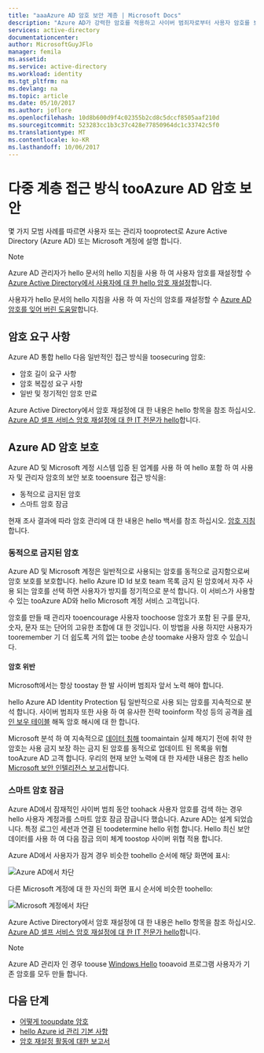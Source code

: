 ```yaml
---
title: "aaaAzure AD 암호 보안 계층 | Microsoft Docs"
description: "Azure AD가 강력한 암호를 적용하고 사이버 범죄자로부터 사용자 암호를 보호하는 방법을 설명합니다."
services: active-directory
documentationcenter: 
author: MicrosoftGuyJFlo
manager: femila
ms.assetid: 
ms.service: active-directory
ms.workload: identity
ms.tgt_pltfrm: na
ms.devlang: na
ms.topic: article
ms.date: 05/10/2017
ms.author: joflore
ms.openlocfilehash: 10d8b600d9f4c02355b2cd8c5dccf8505aaf210d
ms.sourcegitcommit: 523283cc1b3c37c428e77850964dc1c33742c5f0
ms.translationtype: MT
ms.contentlocale: ko-KR
ms.lasthandoff: 10/06/2017
---
```

# <a name="a-multi-tiered-approach-tooazure-ad-password-security"></a>다중 계층 접근 방식 tooAzure AD 암호 보안

몇 가지 모범 사례를 따르면 사용자 또는 관리자 tooprotect로 Azure Active Directory (Azure AD) 또는 Microsoft 계정에 설명 합니다.

 > [!NOTE]
 > Azure AD 관리자가 hello 문서의 hello 지침을 사용 하 여 사용자 암호를 재설정할 수 [Azure Active Directory에서 사용자에 대 한 hello 암호 재설정](active-directory-users-reset-password-azure-portal.md)합니다.
 >
 > 사용자가 hello 문서의 hello 지침을 사용 하 여 자신의 암호를 재설정할 수 [Azure AD 암호를 잊어 버린 도움말](active-directory-passwords-update-your-own-password.md)합니다.
 >

## <a name="password-requirements"></a>암호 요구 사항

Azure AD 통합 hello 다음 일반적인 접근 방식을 toosecuring 암호:

* 암호 길이 요구 사항
* 암호 복잡성 요구 사항
* 일반 및 정기적인 암호 만료

Azure Active Directory에서 암호 재설정에 대 한 내용은 hello 항목을 참조 하십시오. [Azure AD 셀프 서비스 암호 재설정에 대 한 IT 전문가 hello](active-directory-passwords.md)합니다.

## <a name="azure-ad-password-protections"></a>Azure AD 암호 보호

Azure AD 및 Microsoft 계정 시스템 입증 된 업계를 사용 하 여 hello 포함 하 여 사용자 및 관리자 암호의 보안 보호 tooensure 접근 방식을:

* 동적으로 금지된 암호
* 스마트 암호 잠금

현재 조사 결과에 따라 암호 관리에 대 한 내용은 hello 백서를 참조 하십시오. [암호 지침](http://aka.ms/passwordguidance)합니다.

### <a name="dynamically-banned-passwords"></a>동적으로 금지된 암호

Azure AD 및 Microsoft 계정은 일반적으로 사용되는 암호를 동적으로 금지함으로써 암호 보호를 보호합니다. hello Azure ID Id 보호 team 목록 금지 된 암호에서 자주 사용 되는 암호를 선택 하면 사용자가 방지를 정기적으로 분석 합니다. 이 서비스가 사용할 수 있는 tooAzure AD와 hello Microsoft 계정 서비스 고객입니다.

암호를 만들 때 관리자 tooencourage 사용자 toochoose 암호가 포함 된 구를 문자, 숫자, 문자 또는 단어의 고유한 조합에 대 한 것입니다. 이 방법을 사용 하지만 사용자가 tooremember 기 더 쉽도록 거의 없는 toobe 손상 toomake 사용자 암호 수 있습니다.

#### <a name="password-breaches"></a>암호 위반

Microsoft에서는 항상 toostay 한 발 사이버 범죄자 앞서 노력 해야 합니다.

hello Azure AD Identity Protection 팀 일반적으로 사용 되는 암호를 지속적으로 분석 합니다. 사이버 범죄자 또한 사용 하 여 유사한 전략 tooinform 작성 등의 공격을 [레인 보우 테이블](https://en.wikipedia.org/wiki/Rainbow_table) 해독 암호 해시에 대 한 합니다.

Microsoft 분석 하 여 지속적으로 [데이터 침해](https://www.privacyrights.org/data-breaches) toomaintain 실제 해지기 전에 취약 한 암호는 사용 금지 보장 하는 금지 된 암호를 동적으로 업데이트 된 목록을 위협 tooAzure AD 고객 합니다. 우리의 현재 보안 노력에 대 한 자세한 내용은 참조 hello [Microsoft 보안 인텔리전스 보고서](https://www.microsoft.com/security/sir/default.aspx)합니다.

### <a name="smart-password-lockout"></a>스마트 암호 잠금

Azure AD에서 잠재적인 사이버 범죄 동안 toohack 사용자 암호를 검색 하는 경우 hello 사용자 계정과를 스마트 암호 잠금 잠급니다 했습니다. Azure AD는 설계 되었습니다. 특정 로그인 세션과 연결 된 toodetermine hello 위험 합니다. Hello 최신 보안 데이터를 사용 하 여 다음 잠금 의미 체계 toostop 사이버 위협 적용 합니다.

Azure AD에서 사용자가 잠겨 경우 비슷한 toohello 순서에 해당 화면에 표시:

  ![Azure AD에서 차단](./media/active-directory-secure-passwords/locked-out-azuread.png)

다른 Microsoft 계정에 대 한 자신의 화면 표시 순서에 비슷한 toohello:

  ![Microsoft 계정에서 차단](./media/active-directory-secure-passwords/locked-out-ms-accounts.png)

Azure Active Directory에서 암호 재설정에 대 한 내용은 hello 항목을 참조 하십시오. [Azure AD 셀프 서비스 암호 재설정에 대 한 IT 전문가 hello](active-directory-passwords.md)합니다.

  >[!NOTE]
  >Azure AD 관리자 인 경우 toouse [Windows Hello](https://www.microsoft.com/windows/windows-hello) tooavoid 프로그램 사용자가 기존 암호를 모두 만들 합니다.
  >

## <a name="next-steps"></a>다음 단계

* [어떻게 tooupdate 암호](active-directory-passwords-update-your-own-password.md)
* [hello Azure id 관리 기본 사항](fundamentals-identity.md)
* [암호 재설정 활동에 대한 보고서](active-directory-passwords-reporting.md)



